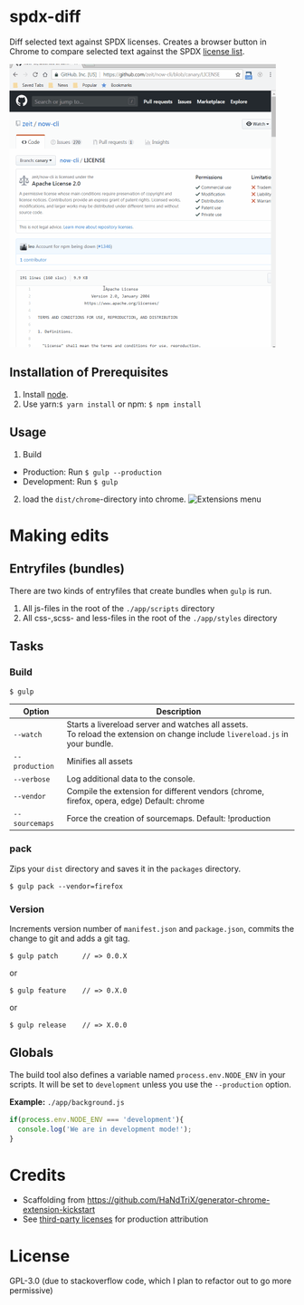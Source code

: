 # spdx-diff

Diff selected text against SPDX licenses. Creates a browser button in Chrome to compare selected text against the SPDX [license list](https://spdx.org/licenses/).

![spdx-diff in action](app/images/spdx-diff.gif)

## Installation of Prerequisites

 1. Install [node](https://nodejs.org/en/download/).
 2. Use yarn:`$ yarn install` or npm: `$ npm install`

## Usage

 1. Build
  - Production: Run `$ gulp --production`
  - Development: Run `$ gulp`
 2. load the `dist/chrome`-directory into chrome.
![Extensions menu](https://developer.chrome.com/static/images/get_started/load_extension.png)

# Making edits

## Entryfiles (bundles)

There are two kinds of entryfiles that create bundles when `gulp` is run.

 1. All js-files in the root of the `./app/scripts` directory
 2. All css-,scss- and less-files in the root of the `./app/styles` directory

## Tasks

### Build

    $ gulp


| Option         | Description                                                                                                                                           |
|----------------|-------------------------------------------------------------------------------------------------------------------------------------------------------|
| `--watch`      | Starts a livereload server and watches all assets. <br>To reload the extension on change include `livereload.js` in your bundle.                      |
| `--production` | Minifies all assets                                                                                                                                   |
| `--verbose`    | Log additional data to the console.                                                                                                                   |
| `--vendor`     | Compile the extension for different vendors (chrome, firefox, opera, edge)  Default: chrome                                                                 |
| `--sourcemaps` | Force the creation of sourcemaps. Default: !production                                                                                                |


### pack

Zips your `dist` directory and saves it in the `packages` directory.

    $ gulp pack --vendor=firefox

### Version

Increments version number of `manifest.json` and `package.json`,
commits the change to git and adds a git tag.


    $ gulp patch      // => 0.0.X

or

    $ gulp feature    // => 0.X.0

or

    $ gulp release    // => X.0.0


## Globals

The build tool also defines a variable named `process.env.NODE_ENV` in your scripts. It will be set to `development` unless you use the `--production` option.


**Example:** `./app/background.js`

```javascript
if(process.env.NODE_ENV === 'development'){
  console.log('We are in development mode!');
}
```
# Credits
- Scaffolding from  <https://github.com/HaNdTriX/generator-chrome-extension-kickstart>
- See [third-party licenses](oss-attribution/attribution.txt) for production attribution

# License
GPL-3.0 (due to stackoverflow code, which I plan to refactor out to go more permissive)
